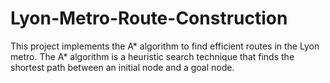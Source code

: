 # Lyon-Metro-Route-Construction
This project implements the A* algorithm to find efficient routes in the Lyon metro. The A* algorithm is a heuristic search technique that finds the shortest path between an initial node and a goal node.
